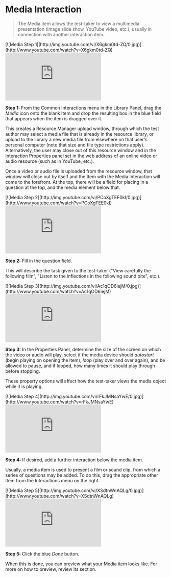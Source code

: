 # Media Interaction

>The Media item allows the test-taker to view a multimedia presentation (image slide show, YouTube video, etc.), usually in connection with another interaction item.

<div class="hidden-video">
[![Media Step 1](http://img.youtube.com/vi/X6gkm0td-ZQ/0.jpg)](http://www.youtube.com/watch?v=X6gkm0td-ZQ)
</div>

<div class='embed-container'><iframe src="https://www.youtube.com/embed/X6gkm0td-ZQ?rel=0" frameborder="0" allowfullscreen></iframe></div>

**Step 1:** From the Common Interactions menu in the Library Panel, drag the *Media* icon onto the blank Item and drop the resulting box in the blue field that appears when the item is dragged over it.

This creates a Resource Manager upload window, through which the test author may select a media file that is already in the resource library, or upload to the library a new media file from elsewhere on that user's personal computer (note that size and file type restrictions apply). Alternatively, the user may close out of this resource window and in the Interaction Properties panel set in the web address of an online video or audio resource (such as in YouTube, etc.).

Once a video or audio file is uploaded from the resource window, that window will close out by itself and the Item with the Media Interaction will come to the forefront. At the top, there will be a field for placing in a question at the top, and the media element below that.

<div class="hidden-video">
[![Media Step 2](http://img.youtube.com/vi/PCoXgTEE0kI/0.jpg)](http://www.youtube.com/watch?v=PCoXgTEE0kI)
</div>

<div class='embed-container'><iframe src="https://www.youtube.com/embed/PCoXgTEE0kI?rel=0" frameborder="0" allowfullscreen></iframe></div>

**Step 2:** Fill in the question field. 

This will describe the task given to the test-taker ("View carefully the following film", "Listen to the inflections in the following sound bite", etc.).

<div class="hidden-video">
[![Media Step 3](http://img.youtube.com/vi/Ac1qOD6iejM/0.jpg)](http://www.youtube.com/watch?v=Ac1qOD6iejM)
</div>

<div class='embed-container'><iframe src="https://www.youtube.com/embed/Ac1qOD6iejM?rel=0" frameborder="0" allowfullscreen></iframe></div>

**Step 3:** In the Properties Panel, determine the size of the screen on which the video or audio will play, select if the media device should *autostart* (begin playing on opening the item), *loop* (play over and over again), and be allowed to pause, and if looped, how many times it should play through before stopping. 

These property options will affect how the test-taker views the media object while it is playing.

<div class="hidden-video">
[![Media Step 4](http://img.youtube.com/vi/rFkJMNsaYwE/0.jpg)](http://www.youtube.com/watch?v=rFkJMNsaYwE)
</div>

<div class='embed-container'><iframe src="https://www.youtube.com/embed/rFkJMNsaYwE?rel=0" frameborder="0" allowfullscreen></iframe></div>

**Step 4:** If desired, add a further interaction below the media item.

Usually, a media item is used to present a film or sound clip, from which a series of questions may be added. To do this, drag the appropriate other Item from the Interactions menu on the right.

<div class="hidden-video">
[![Media Step 5](http://img.youtube.com/vi/XSdtnWnAQLg/0.jpg)](http://www.youtube.com/watch?v=XSdtnWnAQLg)
</div>

<div class='embed-container'><iframe src="https://www.youtube.com/embed/XSdtnWnAQLg?rel=0" frameborder="0" allowfullscreen></iframe></div>

**Step 5:** Click the blue *Done* button.

When this is done, you can preview what your Media item looks like. For more on how to preview, review its section.
